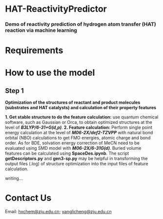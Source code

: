 # HAT-ReactivityPredictor
### Demo of reactivity prediction of hydrogen atom transfer (HAT) reaction via machine learning

# Requirements

# How to use the model
## Step 1
**Optimization of the structures of reactant and product molecules (substrates and HAT catalysts) and calculation of their property features**

**1. Get stable structure to do the feature calculation:** use quantum chemical software, such as Gaussian or Orca, to obtain optimized structures at the level of ***B3LYP/6-31+G(d,p)***.
**2. Feature calculation:** Perform single point energy calculation at the level of ***M06-2X/def2-TZVPP*** with natural bond orbital (NBO) calculations to get FMO energies, atomic charge and bond order. As for BDE, solvation energy correction of MeCN need to be evaluated using SMD model with ***M06-2X/6-31G(d)***. Buried volume features can be calculated using **SpaceDes.ipynb**. The script **getDescriptors.py** and **gen3-sp.py** may be helpful in transforming the output files (.log) of structure optimization into the input files of feature calculation.


writing...


# Contact Us
Email: hxchem@zju.edu.cn; yanglicheng@zju.edu.cn 

